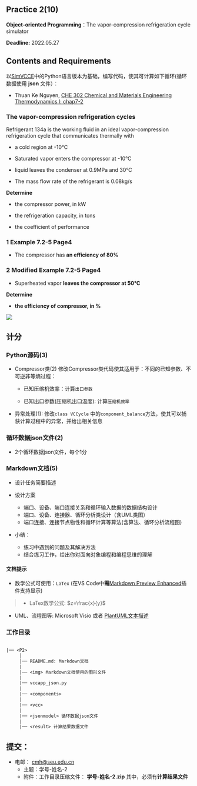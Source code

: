 ## Practice 2(10)

**Object-oriented Programming**：The  vapor-compression refrigeration cycle simulator 

**Deadline:**  2022.05.27

## Contents and Requirements

以[SimVCCE](https://gitee.com/thermalogic/simvcce)中的Python语言版本为基础，编写代码，使其可计算如下循环(循环数据使用 **json** 文件）：

* Thuan Ke Nguyen, [CHE 302 Chemical and Materials Engineering Thermodynamics I: chap7-2](ttps://www.cpp.edu/~tknguyen/che302/Notes/hchap7-2.pdf)

### The vapor-compression refrigeration cycles 

Refrigerant 134a is the working fluid in an ideal vapor-compression refrigeration cycle that communicates thermally with

* a cold region at -10°C 

* Saturated vapor enters the compressor at -10°C 

* liquid leaves the condenser at 0.9MPa and 30°C 

* The mass flow rate of the refrigerant is 0.08kg/s 

**Determine**

 * the compressor power, in kW
 
 * the refrigeration capacity, in tons
 
 * the coefficient of performance

### 1 Example 7.2-5 Page4 

* The compressor has **an efficiency of 80%** 

### 2 Modified Example 7.2-5 Page4 

* Superheated vapor **leaves the compressor at 50°C** 

**Determine**

* **the efficiency of compressor, in %** 

 ![](img/example725.jpg) 

## 计分

### Python源码(3)

* Compressor类(2) 修改Compressor类代码使其适用于：不同的已知参数、不可逆非等熵过程：

  * 已知压缩机效率：计算`出口参数`
 
  * 已知出口参数(压缩机出口温度): 计算`压缩机效率`

* 异常处理(1): 修改`class VCCycle` 中的`component_balance`方法，使其可以捕获计算过程中的异常，并给出相关信息

### 循环数据json文件(2)

* 2个循环数据json文件，每个1分

### Markdown文档(5)

* 设计任务简要描述

* 设计方案
  * 端口、设备、端口连接关系和循环输入数据的数据结构设计
  * 端口、设备、连接器、循环分析类设计（含UML类图）
  * 端口连接、连接节点物性和循环计算等算法(含算法、循环分析流程图)
 
* 小结：
   * 练习中遇到的问题及其解决方法
   * 结合练习工作，给出你对面向对象编程和编程思维的理解

#### 文档提示

* 数学公式可使用：`LaTex` (在VS Code中**需**[Markdown Preview Enhanced](https://shd101wyy.github.io/markdown-preview-enhanced/#/zh-cn/)插件支持显示)

>* LaTex数学公式: $z=\frac{x}{y}$

* UML、流程图等: Microsoft Visio 或者 [PlantUML文本描述](https://gitee.com/thermalogic/simvcce/doc)
  
### 工作目录

```txt
 
|── <P2>
     │ 
     │── README.md: Markdown文档
     | 
     |── <img> Markdown文档使用的图形文件
     |
     |── vccapp_json.py
     |
     |── <components> 
     |
     |── <vcc> 
     |
     |── <jsonmodel> 循环数据json文件
     |
     |── <result> 计算结果数据文件 
```  

## 提交：

* 电邮： cmh@seu.edu.cn
  * 主题：学号-姓名-2
  * 附件：工作目录压缩文件： **学号-姓名-2.zip** 其中，必须有**计算结果文件**

 